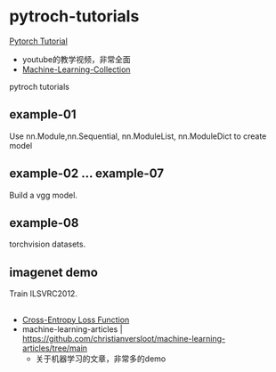 # pytroch-tutorials

[Pytorch Tutorial](https://www.youtube.com/watch?v=2S1dgHpqCdk&list=PLhhyoLH6IjfxeoooqP9rhU3HJIAVAJ3Vz&ab_channel=AladdinPersson)
 - youtube的教学视频，非常全面
 - [Machine-Learning-Collection](https://github.com/aladdinpersson/Machine-Learning-Collection)


pytroch tutorials

## example-01
Use nn.Module,nn.Sequential, nn.ModuleList, nn.ModuleDict to create model

## example-02 ... example-07
Build a vgg model.

## example-08
torchvision datasets.

## imagenet demo
Train ILSVRC2012.

## 
- [Cross-Entropy Loss Function](https://towardsdatascience.com/cross-entropy-loss-function-f38c4ec8643e)
- machine-learning-articles | https://github.com/christianversloot/machine-learning-articles/tree/main
  - 关于机器学习的文章，非常多的demo